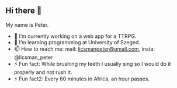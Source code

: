 ## Hi there 👋
My name is Peter.

<!--
**TheChillMan25/TheChillMan25** is a ✨ _special_ ✨ repository because its `README.md` (this file) appears on your GitHub profile.

Here are some ideas to get you started:
-->
- 🔭 I’m currently working on a web app for a TTRPG.
- 🌱 I’m learning programming at University of Szeged.
- 📫 How to reach me: mail: licsmanpeter@gmail.com, insta: @licsman_peter
- ⚡ Fun fact: While brushing my teeth I usually sing so I would do it properly and not rush it.
- ⚡ Fun fact2: Every 60 minutes in Africa, an hour passes.
